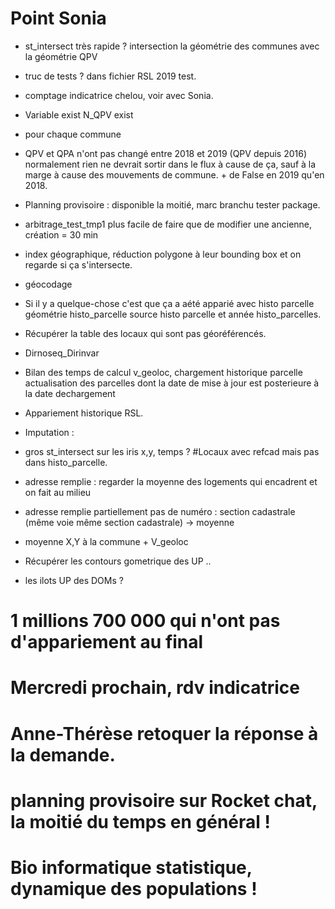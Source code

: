 # Point Sonia

- st_intersect très rapide ? intersection la géométrie des communes avec la géométrie QPV
- truc de tests ? dans fichier RSL 2019 test.
- comptage indicatrice chelou, voir avec Sonia.
- Variable exist N_QPV exist 
- pour chaque commune
- QPV et QPA n'ont pas changé entre 2018 et 2019 (QPV depuis 2016) normalement rien ne devrait sortir dans le flux à cause de ça, sauf à la marge à cause des mouvements de commune. + de False en 2019 qu'en 2018.

- Planning provisoire : disponible la moitié, marc branchu tester package. 
- arbitrage_test_tmp1 plus facile de faire que de modifier une ancienne, création = 30 min
- index géographique, réduction polygone à leur bounding box et on regarde si ça s'intersecte.
- géocodage
- Si il y a quelque-chose c'est que ça a aété apparié avec histo parcelle géométrie histo_parcelle source histo parcelle et année histo_parcelles.

- Récupérer la table des locaux qui sont pas géoréférencés. 
- Dirnoseq_Dirinvar 

- Bilan des temps de calcul v_geoloc, chargement historique parcelle actualisation des parcelles dont la date de mise à jour est posterieure à la date dechargement
- Appariement historique RSL.
- Imputation :   
- gros st_intersect sur les iris x,y, temps ?
#Locaux avec refcad mais pas dans histo_parcelle.

- adresse remplie : regarder la moyenne des logements qui encadrent et on fait au milieu
- adresse remplie partiellement pas de numéro : section cadastrale (même voie même section cadastrale) -> moyenne
- moyenne X,Y à la commune + V_geoloc 
- Récupérer les contours gometrique des UP ..
- les ilots UP des DOMs ?

# 1 millions 700 000 qui n'ont pas d'appariement au final
# Mercredi prochain, rdv indicatrice

# Anne-Thérèse retoquer la réponse à la demande.

# planning provisoire sur Rocket chat, la moitié du temps en général ! 
# Bio informatique statistique, dynamique des populations !

